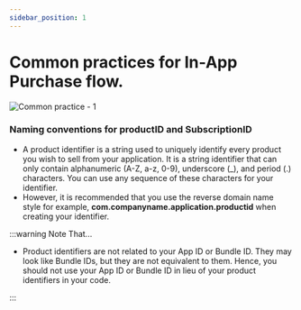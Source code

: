```yaml
---
sidebar_position: 1
---
```


# Common practices for In-App Purchase flow.

![Common practice - 1](/img/about-in-app-purchase/funny.png)

### Naming conventions for productID and SubscriptionID

- A product identifier is a string used to uniquely identify every product you wish to sell from your application. 
It is a string identifier that can only contain alphanumeric (A-Z, a-z, 0-9), underscore (_), and period (.) characters. You can use any sequence of these characters for your identifier.
- However, it is recommended that you use the reverse domain name style for example, **com.companyname.application.productid** when creating your identifier.

:::warning Note That...

- Product identifiers are not related to your App ID or Bundle ID. They may look like Bundle IDs, but they are not equivalent to them. Hence, you should not use your App ID or Bundle ID in lieu of your product identifiers in your code.

:::

